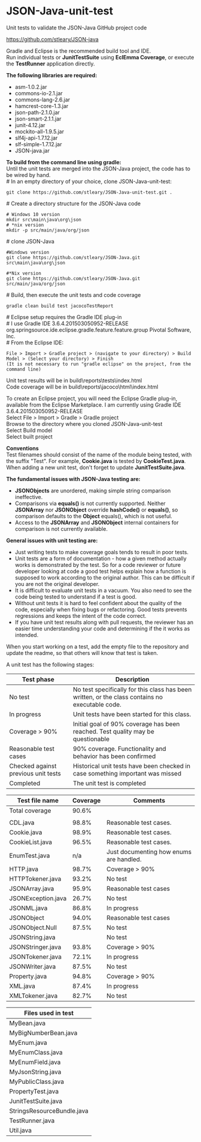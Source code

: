 # JSON-Java-unit-test

Unit tests to validate the JSON-Java GitHub project code<br>

https://github.com/stleary/JSON-java<br>

Gradle and Eclipse is the recommended build tool and IDE.<br>
Run individual tests or <b>JunitTestSuite</b> using <b>EclEmma Coverage</b>, or execute the **TestRunner** application directly.<br>

**The following libraries are required:**<br>
* asm-1.0.2.jar<br>
* commons-io-2.1.jar<br>
* commons-lang-2.6.jar<br>
* hamcrest-core-1.3.jar<br>
* json-path-2.1.0.jar<br>
* json-smart-2.1.1.jar<br>
* junit-4.12.jar<br>
* mockito-all-1.9.5.jar<br>
* slf4j-api-1.7.12.jar<br>
* slf-simple-1.7.12.jar<br>
* JSON-java.jar<br>
 
**To build from the command line using gradle:**<br>
Until the unit tests are merged into the JSON-Java project, the code has to be wired by hand. <br>
\# In an empty directory of your choice, clone JSON-Java-unit-test:<br>
````
git clone https://github.com/stleary/JSON-Java-unit-test.git .
````
\# Create a directory structure for the JSON-Java code
````
# Windows 10 version
mkdir src\main\java\org\json
# *nix version
mkdir -p src/main/java/org/json
````
\# clone JSON-Java 
````
#Windows version
git clone https://github.com/stleary/JSON-Java.git src\main\java\org\json

#*Nix version
git clone https://github.com/stleary/JSON-Java.git src/main/java/org/json
````
\# Build, then execute the unit tests and code coverage
````
gradle clean build test jacocoTestReport

````
\# Eclipse setup requires the Gradle IDE plug-in<br>
\# I use Gradle IDE	3.6.4.201503050952-RELEASE	org.springsource.ide.eclipse.gradle.feature.feature.group	Pivotal Software, Inc.<br>
\# From the Eclipse IDE:
````
File > Import > Gradle project > (navigate to your directory) > Build Model > (Select your directory) > Finish
(It is not necessary to run "gradle eclipse" on the project, from the command line)
````

Unit test results will be in build\reports\tests\index.html<br>
Code coverage will be in build\reports\jacoco\html\index.html

To create an Eclipse project, you will need the Eclipse Gradle plug-in, available from the Eclipse Marketplace. I am currently using Gradle IDE	3.6.4.201503050952-RELEASE<br>
Select File > Import > Gradle > Gradle project <br>
Browse to the directory where you cloned JSON-Java-unit-test<br>
Select Build model<br>
Select built project<br>

<b>Conventions</b><br>
Test filenames should consist of the name of the module being tested, with the suffix "Test". 
For example, <b>Cookie.java</b> is tested by <b>CookieTest.java</b>.
When adding a new unit test, don't forget to update <b>JunitTestSuite.java</b>.

<b>The fundamental issues with JSON-Java testing are:</b><br>
* <b>JSONObjects</b> are unordered, making simple string comparison ineffective. 
* Comparisons via **equals()** is not currently supported. Neither <b>JSONArray</b> nor <b>JSONObject</b> override <b>hashCode()</b> or <b>equals()</b>, so comparison defaults to the <b>Object</b> equals(), which is not useful.
* Access to the <b>JSONArray</b> and <b>JSONObject</b> internal containers for comparison is not currently available.

<b>General issues with unit testing are:</b><br>
* Just writing tests to make coverage goals tends to result in poor tests. 
* Unit tests are a form of documentation - how a given method actually works is demonstrated by the test. So for a code reviewer or future developer looking at code a good test helps explain how a function is supposed to work according to the original author. This can be difficult if you are not the original developer.
*	It is difficult to evaluate unit tests in a vacuum. You also need to see the code being tested to understand if a test is good. 
* Without unit tests it is hard to feel confident about the quality of the code, especially when fixing bugs or refactoring. Good tests prevents regressions and keeps the intent of the code correct.
* If you have unit test results along with pull requests, the reviewer has an easier time understanding your code and determining if the it works as intended.

When you start working on a test, add the empty file to the repository and update the readme, so that others will know that test is taken.

A unit test has the following stages:

| Test phase |Description |
|----|----|
| No test | No test specifically for this class has been written, or the class contains no executable code. |
| In progress | Unit tests have been started for this class. |
| Coverage > 90% | Initial goal of 90% coverage has been reached. Test quality may be questionable |
| Reasonable test cases | 90% coverage. Functionality and behavior has been confirmed |
| Checked against previous unit tests | Historical unit tests have been checked in case something important was missed |
| Completed | The unit test is completed |


| Test file name  | Coverage | Comments |
| ------------- | ------------- | ---- |
| Total coverage | 90.6% | | | 
| | | | 
| CDL.java | 98.8% | Reasonable test cases.  |
| Cookie.java  | 98.9%   | Reasonable test cases. |
| CookieList.java |96.5% | Reasonable test cases. |
| EnumTest.java | n/a | Just documenting how enums are handled. |
| HTTP.java | 98.7%| Coverage > 90% | 
| HTTPTokener.java |93.2% | No test   | 
| JSONArray.java |95.9% | Reasonable test cases | 
| JSONException.java | 26.7% | No test |
| JSONML.java | 86.8%| In progress | 
| JSONObject | 94.0% | Reasonable test cases | 
| JSONObject.Null | 87.5% | No test  | 
| JSONString.java | | No test  | 
| JSONStringer.java | 93.8%| Coverage > 90% | 
| JSONTokener.java | 72.1% | In progress | 
| JSONWriter.java | 87.5% | No test | 
| Property.java  | 94.8%  | Coverage > 90% |
| XML.java | 87.4% | In progress |
| XMLTokener.java| 82.7%| No test  | 

| Files used in test |
| ------------- |  
| MyBean.java |
| MyBigNumberBean.java |
| MyEnum.java |
| MyEnumClass.java |
| MyEnumField.java |
| MyJsonString.java |
| MyPublicClass.java |
| PropertyTest.java |
| JunitTestSuite.java | 
| StringsResourceBundle.java | 
| TestRunner.java | 
| Util.java | 


